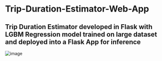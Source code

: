 # Trip-Duration-Estimator-Web-App
## Trip Duration Estimator developed in Flask with  LGBM Regression model trained on large dataset and deployed into a Flask App for inference

![image](https://github.com/aiotsir/Trip-Duration-Estimator-Web-App/assets/56543279/0682bcae-7893-4805-ad4e-de44ad0eda3d)


